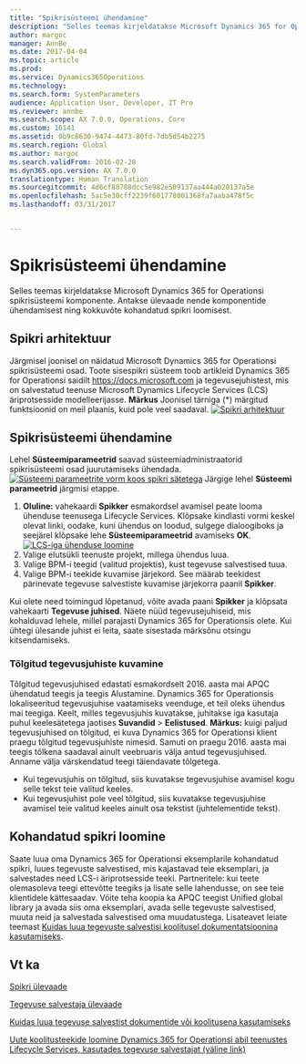 ```yaml
---
title: "Spikrisüsteemi ühendamine"
description: "Selles teemas kirjeldatakse Microsoft Dynamics 365 for Operationsi spirkisüsteemi komponente ning antakse ülevaade nende ühendamisest ja kokkuvõte kohandatud spikri loomisest."
author: margoc
manager: AnnBe
ms.date: 2017-04-04
ms.topic: article
ms.prod: 
ms.service: Dynamics365Operations
ms.technology: 
ms.search.form: SystemParameters
audience: Application User, Developer, IT Pro
ms.reviewer: annbe
ms.search.scope: AX 7.0.0, Operations, Core
ms.custom: 16141
ms.assetid: 0b9c8630-9474-4473-80fd-7db5d54b2275
ms.search.region: Global
ms.author: margoc
ms.search.validFrom: 2016-02-28
ms.dyn365.ops.version: AX 7.0.0
translationtype: Human Translation
ms.sourcegitcommit: 4d6cf88788dcc5e982e509137aa444a020137a5e
ms.openlocfilehash: 5ac5e30cff2239f601778001368fa7aaba478f5c
ms.lasthandoff: 03/31/2017


---
```


# <a name="connect-the-help-system"></a>Spikrisüsteemi ühendamine

Selles teemas kirjeldatakse Microsoft Dynamics 365 for Operationsi spikrisüsteemi komponente. Antakse ülevaade nende komponentide ühendamisest ning kokkuvõte kohandatud spikri loomisest. 

<a name="help-architecture"></a>Spikri arhitektuur
-----------------

Järgmisel joonisel on näidatud Microsoft Dynamics 365 for Operationsi spikrisüsteemi osad. Toote sisespikri süsteem toob artikleid Dynamics 365 for Operationsi saidilt https://docs.microsoft.com ja tegevusejuhistest, mis on salvestatud teenuse Microsoft Dynamics Lifecycle Services (LCS) äriprotsesside modelleerijasse. 
**Märkus** Joonisel tärniga (\*) märgitud funktsioonid on meil plaanis, kuid pole veel saadaval. [![Spikri arhitektuur](./media/help-architecture.png)](./media/help-architecture.png)

## <a name="connecting-the-help-system"></a>Spikrisüsteemi ühendamine
Lehel **Süsteemiparameetrid** saavad süsteemiadministraatorid spikrisüsteemi osad juurutamiseks ühendada. [![Süsteemi parameetrite vorm koos spikri sätetega](./media/system-parameters_ops-1024x437.png)](./media/system-parameters_ops.png) Järgige lehel **Süsteemi parameetrid** järgmisi etappe.

1.  **Oluline:** vahekaardi **Spikker** esmakordsel avamisel peate looma ühenduse teenusega Lifecycle Services. Klõpsake kindlasti vormi keskel olevat linki, oodake, kuni ühendus on loodud, sulgege dialoogiboks ja seejärel klõpsake lehe **Süsteemiparameetrid** avamiseks **OK**.[![LCS-iga ühenduse loomine](./media/connect-to-lcs-crop-1024x365.png "LCS-iga ühenduse loomine")](./media/connect-to-lcs-crop.png)
2.  Valige elutsükli teenuste projekt, millega ühendus luua.
3.  Valige BPM-i teegid (valitud projektis), kust tegevuse salvestised tuua.
4.  Valige BPM-i teekide kuvamise järjekord. See määrab teekidest pärinevate tegevuse salvestiste kuvamise järjekorra paanil **Spikker**.

Kui olete need toimingud lõpetanud, võite avada paani **Spikker** ja klõpsata vahekaarti **Tegevuse juhised**. Näete nüüd tegevusejuhiseid, mis kohalduvad lehele, millel parajasti Dynamics 365 for Operationsis olete. Kui ühtegi ülesande juhist ei leita, saate sisestada märksõnu otsingu kitsendamiseks.

### <a name="showing-translated-task-guides"></a>Tõlgitud tegevusjuhiste kuvamine

Tõlgitud tegevusjuhised edastati esmakordselt 2016. aasta mai APQC ühendatud teegis ja teegis Alustamine. Dynamics 365 for Operationsis lokaliseeritud tegevusjuhise vaatamiseks veenduge, et teil oleks ühendus mai teegiga. Keelt, milles tegevusjuhis kuvatakse, juhitakse iga kasutaja puhul keelesätetega jaotises **Suvandid** &gt; **Eelistused**. **Märkus:** kuigi paljud tegevusjuhised on tõlgitud, ei kuva Dynamics 365 for Operationsi klient praegu tõlgitud tegevusjuhiste nimesid. Samuti on praegu 2016. aasta mai teegis tõlkena saadaval ainult veebruaris välja antud tegevusjuhised. Anname välja värskendatud teegi täiendavate tõlgetega.

-   Kui tegevusjuhis on tõlgitud, siis kuvatakse tegevusjuhise avamisel kogu selle tekst teie valitud keeles.
-   Kui tegevusjuhist pole veel tõlgitud, siis kuvatakse tegevusjuhise avamisel teie valitud keeles ainult osa tekstist (juhtelementide tekst).

## <a name="creating-custom-help"></a>Kohandatud spikri loomine
Saate luua oma Dynamics 365 for Operationsi eksemplarile kohandatud spikri, luues tegevuste salvestised, mis kajastavad teie eksemplari, ja salvestades need LCS-i äriprotsesside teeki. Partneritele: kui teete olemasoleva teegi ettevõtte teegiks ja lisate selle lahendusse, on see teie klientidele kättesaadav. Võite teha koopia ka APQC teegist Unified global library ja avada siis oma eksemplari, avada selle tegevuste salvestised, muuta neid ja salvestada salvestised oma muudatustega. Lisateavet leiate teemast [Kuidas luua tegevuste salvestisi koolitusel dokumentatsioonina kasutamiseks](../user-interface/task-recorder.md).

<a name="see-also"></a>Vt ka
--------

[Spikri ülevaade](help-overview.md)

[Tegevuse salvestaja ülevaade](../user-interface/task-recorder.md)

[Kuidas luua tegevuse salvestist dokumentide või koolitusena kasutamiseks](../user-interface/task-recorder-training-docs.md)

[Uute koolitusteekide loomine Dynamics 365 for Operationsi abil teenustes Lifecycle Services, kasutades tegevuse salvestajat (väline link)](https://docs.com/mufife/163372c6-f366-4c5a-94fa-93e2c25f878a/creating-new-training-libraries-for-dynamics-ax)


